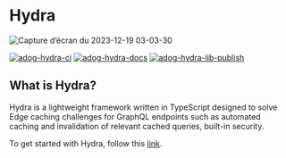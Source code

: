 # Hydra

![Capture d’écran du 2023-12-19 03-03-30](https://github.com/authdog/hydra/assets/15275110/68a9cde0-0fc0-489d-b691-14e780d671b6)

[![adog-hydra-ci](https://github.com/authdog/hydra/actions/workflows/ci.yml/badge.svg)](https://github.com/authdog/hydra/actions/workflows/ci.yml)
[![adog-hydra-docs](https://github.com/authdog/hydra/actions/workflows/deploy-docs.yml/badge.svg)](https://github.com/authdog/hydra/actions/workflows/deploy-docs.yml)
[![adog-hydra-lib-publish](https://github.com/authdog/hydra/actions/workflows/lib-publish.yml/badge.svg)](https://github.com/authdog/hydra/actions/workflows/lib-publish.yml)

## What is Hydra?

Hydra is a lightweight framework written in TypeScript designed to solve Edge caching challenges for GraphQL endpoints such as automated caching and invalidation of relevant cached queries, built-in security.


To get started with Hydra, follow this [link](https://hydra.authdog.com).

